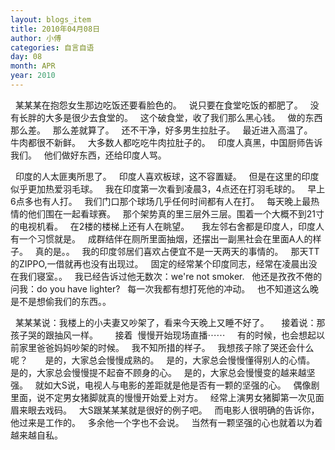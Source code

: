 ```yaml
---
layout: blogs_item
title: 2010年04月08日
author: 小傅
categories: 自言自语
day: 08
month: APR
year: 2010
---
```




&nbsp;
某某某在抱怨女生那边吃饭还要看脸色的。
&nbsp; 说只要在食堂吃饭的都肥了。
&nbsp; 没有长胖的大多是很少去食堂的。
&nbsp; 这个破食堂，收了我们那么黑心钱。
&nbsp; 做的东西那么差。
&nbsp; 那么差就算了。
&nbsp; 还不干净，好多男生拉肚子。
&nbsp; 最近进入高温了。
&nbsp; 牛肉都很不新鲜。
&nbsp; 大多数人都吃吃牛肉拉肚子的。
&nbsp; 印度人真黑，中国厨师告诉我们。
&nbsp; 他们做好东西，还给印度人骂。
&nbsp;

&nbsp; 印度的人太匪夷所思了。
&nbsp; 印度人喜欢板球，这不容置疑。
&nbsp; 但是在这里的印度似乎更加热爱羽毛球。
&nbsp; 我在印度第一次看到凌晨3，4点还在打羽毛球的。
&nbsp; 早上6点多也有人打。
&nbsp; 我们门口那个球场几乎任何时间都有人在打。
&nbsp; 每天晚上最热情的他们围在一起看球赛。
&nbsp; 那个架势真的里三层外三层。围着一个大概不到21寸的电视机看。
&nbsp; 在2楼的楼梯上还有人在眺望。
&nbsp;
&nbsp;
我左邻右舍都是印度人，印度人有一个习惯就是。
&nbsp; 成群结伴在厕所里面抽烟，还摆出一副黑社会在里面A人的样子。
&nbsp; 真的是。。
&nbsp; 我的印度邻居们喜欢占便宜不是一天两天的事情的。
&nbsp; 那天TT的ZIPPO,一借就再也没有出现过。
&nbsp; 固定的经常某个印度同志，经常在凌晨出没在我们寝室。。
&nbsp; 我已经告诉过他无数次：we're not smoker.
&nbsp; 他还是孜孜不倦的问我：do you have lighter?
&nbsp; 每一次我都有想打死他的冲动。
&nbsp; 也不知道这么晚是不是想偷我们的东西。。

&nbsp;
某某某说：我楼上的小夫妻又吵架了，看来今天晚上又睡不好了。
&nbsp;&nbsp;&nbsp;
接着说：那孩子哭的跟抽风一样。
&nbsp;&nbsp;&nbsp;&nbsp;&nbsp;
接着&nbsp; 慢慢开始现场直播⋯⋯
&nbsp;
&nbsp;
有的时候，也会想起以前家里爸爸妈妈吵架的时候。
&nbsp; 我不知所措的样子。
&nbsp; 我想孩子除了哭还会什么呢？
&nbsp;
&nbsp;
&nbsp; 是的，大家总会慢慢成熟的。
&nbsp; 是的，大家总会慢慢懂得别人的心情。
&nbsp; 是的，大家总会慢慢提不起奋不顾身的心。
&nbsp; 是的，大家总会慢慢变的越来越坚强。
&nbsp; 就如大S说，电视人与电影的差距就是他是否有一颗的坚强的心。
&nbsp; 偶像剧里面，说不定男女猪脚就真的慢慢开始爱上对方。
&nbsp; 经常上演男女猪脚第一次见面眉来眼去戏码。
&nbsp; 大S跟某某某就是很好的例子吧。
&nbsp; 而电影人很明确的告诉你，他过来是工作的。
&nbsp; 多余他一个字也不会说。
&nbsp; 当然有一颗坚强的心也就着以为着越来越自私。


